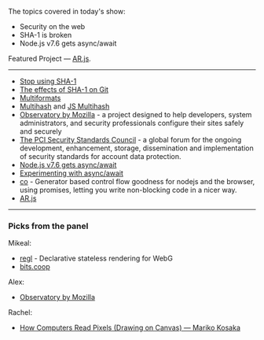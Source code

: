 The topics covered in today's show:

- Security on the web
- SHA-1 is broken
- Node.js v7.6 gets async/await

Featured Project — [AR.js](https://github.com/jeromeetienne/AR.js).

---

- [Stop using SHA-1](http://www.pcworld.com/article/3173791/security/stop-using-sha1-it-s-now-completely-unsafe.html)
- [The effects of SHA-1 on Git](https://arstechnica.com/security/2017/02/at-deaths-door-for-years-widely-used-sha1-function-is-now-dead/)
- [Multiformats](https://github.com/multiformats/multiformats)
- [Multihash](https://github.com/multiformats/multihash) and [JS Multihash](https://github.com/multiformats/js-multihash)
- [Observatory by Mozilla](https://observatory.mozilla.org/) - a project designed to help developers, system administrators, and security professionals configure their sites safely and securely
- [The PCI Security Standards Council](https://www.pcisecuritystandards.org/) - a global forum for the ongoing development, enhancement, storage, dissemination and implementation of security standards for account data protection.
- [Node.js v7.6 gets async/await](https://codeforgeek.com/2017/02/asyncawait-function-officially-shipped-nodejs-7-6-0/)
- [Experimenting with async/await](https://blog.risingstack.com/async-await-node-js-7-nightly/)
- [co](https://www.npmjs.com/package/co) - Generator based control flow goodness for nodejs and the browser, using promises, letting you write non-blocking code in a nicer way.
- [AR.js](https://github.com/jeromeetienne/AR.js)

---

### Picks from the panel

Mikeal:

- [regl](https://github.com/substack/regl) - Declarative stateless rendering for WebG
- [bits.coop](https://bits.coop/)

Alex:

- [Observatory by Mozilla](https://observatory.mozilla.org/)

Rachel:

- [How Computers Read Pixels (Drawing on Canvas) — Mariko Kosaka](https://www.youtube.com/watch?v=-6REd8lLsPM)
